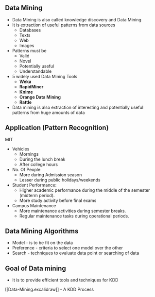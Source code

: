 
## Data Mining
- Data Mining is also called knowledge discovery and Data Mining
- It is extraction of useful patterns from data sources
	- Databases
	- Texts
	- Web
	- Images
- Patterns must be 
	- Valid
	- Novel
	- Potentially useful
	- Understandable
- 5 widely used Data Mining Tools
	- **Weka**
	- **RapidMiner**
	- **Knime**
	- **Orange Data Mining**
	- **Rattle**
- Data mining is also extraction of interesting and potentially useful patterns from huge amounts of data


## Application (Pattern Recognition)
MIT
- Vehicles 
	- Mornings
	- During the lunch break
	- After college hours
- No. Of People
	- More during Admission season
	- Lesser during public holidays/weekends
- Student Performance:
	- Higher academic performance during the middle of the semester (midterm period).
	- More study activity before final exams
- Campus Maintenance
	- More maintenance activities during semester breaks.
	- Regular maintenance tasks during operational periods.

## Data Mining Algorithms

- Model - is to be fit on the data
- Preference - criteria to select one model over the other
- Search - techniques to evaluate data point or searching of data
## Goal of Data mining

- It is to provide efficient tools and techniques for KDD

[[Data-Mining.excalidraw]] - A KDD Process